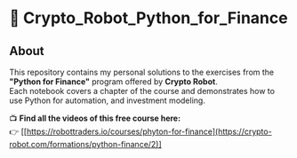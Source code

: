 # 💼 Crypto_Robot_Python_for_Finance

## About

This repository contains my personal solutions to the exercises from the **"Python for Finance"** program offered by **Crypto Robot**.  
Each notebook covers a chapter of the course and demonstrates how to use Python for automation, and investment modeling.

📺 **Find all the videos of this free course here:**  
👉 [[https://robottraders.io/courses/phyton-for-finance](https://crypto-robot.com/formations/python-finance/2)]
